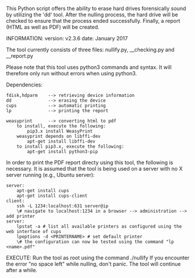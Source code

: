 This Python script offers the ability to erase hard drives forensically sound by utilizing the 'dd' tool. After the nulling
process, the hard drive will be checked to ensure that the process ended successfully. Finally, a report (HTML as well as PDF)
will be created.

INFORMATION:
	version: v2.3.6
	date: January 2017 

The tool currently consists of three files: nullify.py, __checking.py and __report.py

Please note that this tool uses python3 commands and syntax. It will therefore only run without errors when using python3.


Dependencies:

	fdisk,hdparm 	--> retrieving device information
	dd 	   			--> erasing the device
	cups   			--> automatic printing
	lp     			--> printing the report

	weasyprint 		--> converting html to pdf
		to install, execute the following:
			pip3.x install WeasyPrint
		weasyprint depends on libffi-dev
			apt-get install libffi-dev
		to install pip3.x, execute the following:
			apt-get install python3-pip

In order to print the PDF report directy using this tool, the following is necessary. It is assumed that the tool
is being used on a server with no X server running (e.g., Ubuntu server):

	server:
		apt-get install cups
		apt-get install cups-client
	client:
		ssh -L 1234:localhost:631 server@ip
		\# navigate to localhost:1234 in a browser --> administration --> add printer
	server:
		lpstat -a # list all available printers as configured using the web interface of cups
		lpoptions -d <PRINTERNAME> # set default printer
		\# the configuration can now be tested using the command "lp <name>.pdf"

EXECUTE:
Run the tool as root using the command ./nullify
If you encounter the error "no space left" while nulling, don't panic. The tool will continue after a while.